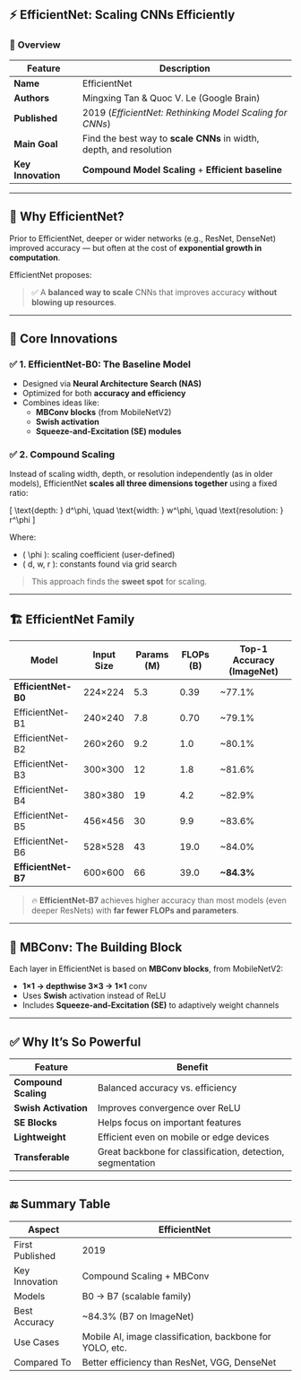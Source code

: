 ## ⚡ **EfficientNet: Scaling CNNs Efficiently**

### 📌 **Overview**

| Feature               | Description                                               |
|------------------------|-----------------------------------------------------------|
| **Name**               | EfficientNet                                             |
| **Authors**            | Mingxing Tan & Quoc V. Le (Google Brain)                 |
| **Published**          | 2019 (*EfficientNet: Rethinking Model Scaling for CNNs*) |
| **Main Goal**          | Find the best way to **scale CNNs** in width, depth, and resolution |
| **Key Innovation**     | **Compound Model Scaling** + **Efficient baseline**      |

---

## 🧠 **Why EfficientNet?**

Prior to EfficientNet, deeper or wider networks (e.g., ResNet, DenseNet) improved accuracy — but often at the cost of **exponential growth in computation**.

EfficientNet proposes:
> ✅ A **balanced way to scale** CNNs that improves accuracy **without blowing up resources**.

---

## 🔧 **Core Innovations**

### ✅ 1. **EfficientNet-B0: The Baseline Model**
- Designed via **Neural Architecture Search (NAS)**
- Optimized for both **accuracy and efficiency**
- Combines ideas like:
  - **MBConv blocks** (from MobileNetV2)
  - **Swish activation**
  - **Squeeze-and-Excitation (SE) modules**

### ✅ 2. **Compound Scaling**
Instead of scaling width, depth, or resolution independently (as in older models), EfficientNet **scales all three dimensions together** using a fixed ratio:

\[
\text{depth: } d^\phi, \quad
\text{width: } w^\phi, \quad
\text{resolution: } r^\phi
\]

Where:
- \( \phi \): scaling coefficient (user-defined)
- \( d, w, r \): constants found via grid search

> This approach finds the **sweet spot** for scaling.

---

## 🏗️ **EfficientNet Family**

| Model          | Input Size | Params (M) | FLOPs (B) | Top-1 Accuracy (ImageNet) |
|----------------|------------|------------|-----------|----------------------------|
| **EfficientNet-B0** | 224×224    | 5.3        | 0.39      | ~77.1%                     |
| EfficientNet-B1 | 240×240    | 7.8        | 0.70      | ~79.1%                     |
| EfficientNet-B2 | 260×260    | 9.2        | 1.0       | ~80.1%                     |
| EfficientNet-B3 | 300×300    | 12         | 1.8       | ~81.6%                     |
| EfficientNet-B4 | 380×380    | 19         | 4.2       | ~82.9%                     |
| EfficientNet-B5 | 456×456    | 30         | 9.9       | ~83.6%                     |
| EfficientNet-B6 | 528×528    | 43         | 19.0      | ~84.0%                     |
| **EfficientNet-B7** | 600×600    | 66         | 39.0      | **~84.3%**                 |

> 🔥 **EfficientNet-B7** achieves higher accuracy than most models (even deeper ResNets) with **far fewer FLOPs and parameters**.

---

## 🧱 **MBConv: The Building Block**

Each layer in EfficientNet is based on **MBConv blocks**, from MobileNetV2:
- **1×1 → depthwise 3×3 → 1×1** conv
- Uses **Swish** activation instead of ReLU
- Includes **Squeeze-and-Excitation (SE)** to adaptively weight channels

---

## ✅ **Why It’s So Powerful**

| Feature                     | Benefit                                              |
|-----------------------------|------------------------------------------------------|
| **Compound Scaling**        | Balanced accuracy vs. efficiency                    |
| **Swish Activation**        | Improves convergence over ReLU                      |
| **SE Blocks**               | Helps focus on important features                   |
| **Lightweight**             | Efficient even on mobile or edge devices            |
| **Transferable**            | Great backbone for classification, detection, segmentation |

---

## 🔚 **Summary Table**

| **Aspect**         | **EfficientNet**                        |
|--------------------|------------------------------------------|
| First Published    | 2019                                     |
| Key Innovation     | Compound Scaling + MBConv                |
| Models             | B0 → B7 (scalable family)                |
| Best Accuracy      | ~84.3% (B7 on ImageNet)                  |
| Use Cases          | Mobile AI, image classification, backbone for YOLO, etc. |
| Compared To        | Better efficiency than ResNet, VGG, DenseNet |

